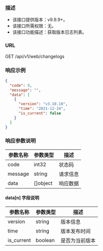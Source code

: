 ### 描述

- 该接口提供版本：v9.9.9+。
- 该接口所需权限：无。
- 该接口功能描述：获取版本日志列表。

### URL

GET /api/v1/web/changelogs


### 响应示例

```json
{
  "code": 0,
  "message": "",
  "data": [
    {
      "version": "v3.10.10",
      "time": "2021-12-24",
      "is_current": false
    }
  ]
}
```

### 响应参数说明

| 参数名称    | 参数类型     | 描述   |
|---------|----------|------|
| code    | int32    | 状态码  |
| message | string   | 请求信息 |
| data    | []object | 响应数据 |

#### data[n] 字段说明
| 参数名称       | 参数类型    | 描述      |
|------------|---------|---------|
| version    | string  | 版本信息    |
| time       | string  | 版本发布时间  |
| is_current | boolean | 是否为当前版本 |
